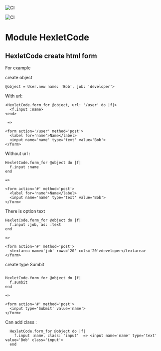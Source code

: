 ![CI](https://github.com/Kadina1988/rails-project-63/actions/workflows/hexlet-check.yml/badge.svg)

![CI](https://github.com/Kadina1988/rails-project-63/actions/runs/6980085105)
<!-- ![CI](https://github.com/Kadina1988/rails-project-63/actions/workflows/main.yml/badge.svg) -->

Module HexletCode
==================

## HexletCode create html form

For example

create object

```
@object = User.new name: 'Bob', job: 'developer'>

```

With url:

```
<HexletCode.form_for @object, url: '/user' do |f|>
  <f.input :name>
<end>

 =>

<form action='/user' method='post'>
  <label for='name'>Name</label>
  <input name='name' type='text' value='Bob'>
</form>
```

Without url :

```
HexletCode.form_for @object do |f|
  f.input :name
end

=>

<form action='#' method='post'>
  <label for='name'>Name</label>
  <input name='name' type='text' value='Bob'>
</form>

```

There is option text


```
HexletCode.form_for @object do |f|
  f.input :job, as: :text
end

=>

<form action='#' method='post'>
  <textarea name='job' rows='20' cols='20'>developer</textarea>
</form>

```

create type Sumbit

```

HexletCode.form_for @object do |f|
  f.sumbit
end

=>

<form action='#' method='post'>
  <input type='Submit' value='name'>
</form>

```

Can add class :

```
  HexletCode.form_for @object do |f|
    f.input :name, class: 'input'  => <input name='name' type='text' value='Bob' class='input'>
  end

```






